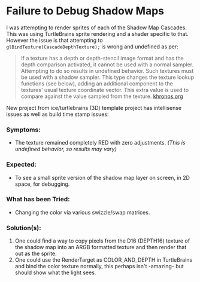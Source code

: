 # Failure to Debug Shadow Maps

I was attempting to render sprites of each of the Shadow Map Cascades. This was using TurtleBrains sprite rendering and a shader specific to that. However the issue is that attempting to `glBindTexture(CascadeDepthTexture);` is wrong and undefined as per:

> If a texture has a depth or depth-stencil image format and has the depth comparison activated, it cannot be used with a normal sampler. Attempting to do so results in undefined behavior. Such textures must be used with a shadow sampler. This type changes the texture lookup functions (see below), adding an additional component to the textures' usual texture coordinate vector. This extra value is used to compare against the value sampled from the texture. [khronos.org](https://www.khronos.org/opengl/wiki/Sampler_(GLSL))





New project from ice/turtlebrains (3D) template project has intellisense issues as well as build time stamp issues:

### Symptoms:
- The texture remained completely RED with zero adjustments. _(This is undefined behavior, so results may vary)_

### Expected:
- To see a small sprite version of the shadow map layer on screen, in 2D space, for debugging.

### What has been Tried:
- Changing the color via various swizzle/swap matrices.

### Solution(s):

1. One could find a way to copy pixels from the D16 (DEPTH16) texture of the shadow map into an ARGB formatted texture and then render that out as the sprite.
2. One could use the RenderTarget as COLOR_AND_DEPTH in TurtleBrains and bind the color texture normally, this perhaps isn't -amazing- but should show what the light sees.

